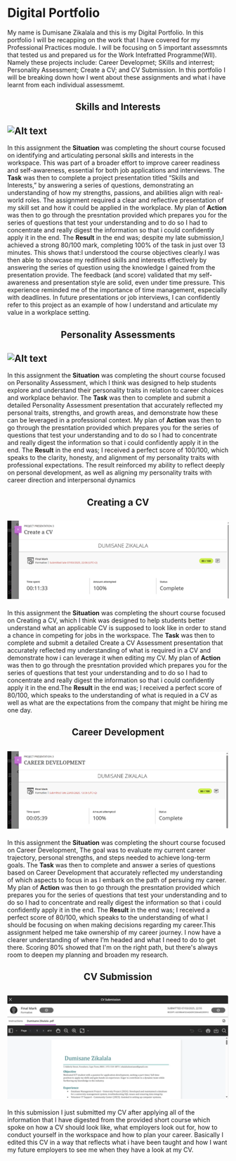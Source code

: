 # Digital Portfolio 

My name is Dumisane Zikalala and this is my Digital Portfolio. In this portfolio I will be recapping on the work that I have covered for my Professional Practices module. I will be focusing on 5 important assessmnts that tested us and prepared us for the Work Intefratted Programme(WIl). Namely these projects include: Career Developmet; SKills and interrest; Personality Assessment; Create a CV; and CV Submission. In this portfolio I will be breaking down how I went about these assignments and what i have learnt from each individual assessmemt.

## <p align="center">Skills and Interests</p>
## ![Alt text](image-url)
In this assignment the **Situation** was completing the shourt course focused on identifying and articulating personal skills and interests in the workspace. This was part of a broader effort to improve career readiness and self-awareness, essential for both job applications and interviews. The **Task** was then to complete a project presentation titled “Skills and Interests,” by answering a series of questions, demonstrating an understanding of how my strengths, passions, and abilities align with real-world roles. The assignment required a clear and reflective presentation of my skill set and how it could be applied in the workplace. My plan of **Action** was then to go through the presntation provided which prepares you for the series of questions that test your understanding and to do so I had to concentrate and really digest the information so that i could confidently apply it in the end. The **Result** in the end was; despite my late submission,I achieved a strong 80/100 mark, completing 100% of the task in just over 13 minutes. This shows that:I understood the course objectives clearly.I was then able to showcase my redifined skills and interests effectively by answering the series of question using the knowledge I gained from the presentation provide. The feedback (and score) validated that my self-awareness and presentation style are solid, even under time pressure. This experience reminded me of the importance of time management, especially with deadlines. In future presentations or job interviews, I can confidently refer to this project as an example of how I understand and articulate my value in a workplace setting.

## <p align="center">Personality Assessments</p>
## ![Alt text](image-url)
In this assignment the **Situation** was completing the shourt course focused on Personality Assessment, which I think was designed to help students explore and understand their personality traits in relation to career choices and workplace behavior. The **Task** was then to complete and submit a detailed Personality Assessment presentation that accurately reflected my personal traits, strengths, and growth areas, and demonstrate how these can be leveraged in a professional context. My plan of **Action** was then to go through the presntation provided which prepares you for the series of questions that test your understanding and to do so I had to concentrate and really digest the information so that i could confidently apply it in the end. The **Result** in the end was; I received a perfect score of 100/100, which speaks to the clarity, honesty, and alignment of my personality traits with professional expectations. The result reinforced my ability to reflect deeply on personal development, as well as aligning my personality traits with career direction and interpersonal dynamics

## <p align="center">Creating a CV</p>
## ![Alt text](https://github.com/Khuzeni/DigitalPortfolio/blob/main/Create%20a%20CV.png)
In this assignment the **Situation** was completing the shourt course focused on Creating a CV, which I think was designed to help students better understand what an applicable CV is supposed to look like in order to stand a chance in competing for jobs in the workspace. The **Task** was then to complete and submit a detailed Create a CV Assessment presentation that accurately reflected my understanding of what is required in a CV and demonstrate how i can leverage it when editing my CV. My plan of **Action** was then to go through the presntation provided which prepares you for the series of questions that test your understanding and to do so I had to concentrate and really digest the information so that i could confidently apply it in the end.The **Result** in the end was; I received a perfect score of 80/100, which speaks to the understanding of what is requied in a CV as well as what are the expectations from the company that might be hiring me one day.

## <p align="center">Career Development</p>
## ![Alt text](https://github.com/Khuzeni/DigitalPortfolio/blob/main/Career%20Development.png)
In this assignment the **Situation** was completing the shourt course focused on Career Development, The goal was to evaluate my current career trajectory, personal strengths, and steps needed to achieve long-term goals. The **Task** was then to complete and answer a series of questions based on Career Development that accurately reflected my understanding of which aspects to focus in as I embark on the path of persuing my career. My plan of **Action** was then to go through the presntation provided which prepares you for the series of questions that test your understanding and to do so I had to concentrate and really digest the information so that i could confidently apply it in the end. The **Result** in the end was; I received a perfect score of 80/100, which speaks to the understanding of what I should be focusing on when making decisions regarding my career.This assignment helped me take ownership of my career journey. I now have a clearer understanding of where I’m headed and what I need to do to get there. Scoring 80% showed that I'm on the right path, but there's always room to deepen my planning and broaden my research.

## <p align="center">CV Submission</p>
## ![Alt text](https://github.com/Khuzeni/DigitalPortfolio/blob/main/CV%20Submission.png)
In this submission I just submitted my CV after applying all of the information that I have digested from the provided short course which spoke on how a CV should look like, what employers look out for, how to conduct yourself in the workspace and how to plan your career. Basically I edited this CV in a way that reflects what i have been taught and how I want my future employers to see me when they have a look at my CV.



